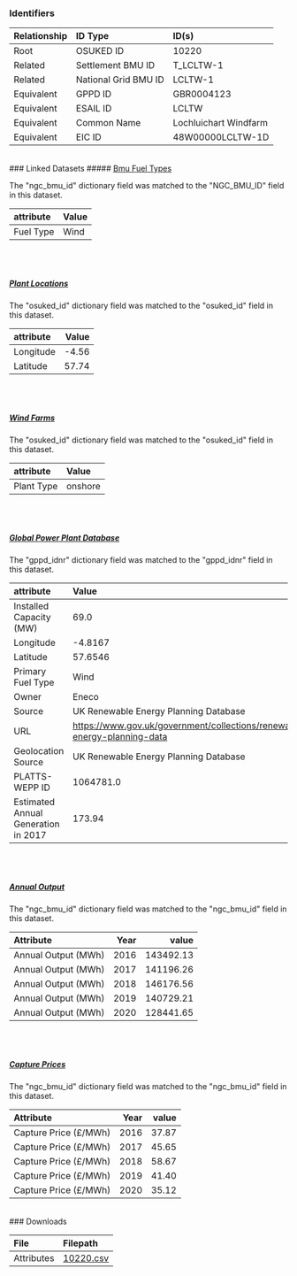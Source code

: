 ### Identifiers

| Relationship   | ID Type              | ID(s)                 |
|:---------------|:---------------------|:----------------------|
| Root           | OSUKED ID            | 10220                 |
| Related        | Settlement BMU ID    | T_LCLTW-1             |
| Related        | National Grid BMU ID | LCLTW-1               |
| Equivalent     | GPPD ID              | GBR0004123            |
| Equivalent     | ESAIL ID             | LCLTW                 |
| Equivalent     | Common Name          | Lochluichart Windfarm |
| Equivalent     | EIC ID               | 48W00000LCLTW-1D      |

<br>
### Linked Datasets
##### <a href="https://raw.githubusercontent.com/OSUKED/Dictionary-Datasets/main/datasets/bmu-fuel-types/datapackage.json">Bmu Fuel Types</a>



The "ngc_bmu_id" dictionary field was matched to the "NGC_BMU_ID" field in this dataset.

| attribute   | Value   |
|:------------|:--------|
| Fuel Type   | Wind    |

<br><br>
##### <a href="https://raw.githubusercontent.com/OSUKED/Dictionary-Datasets/main/datasets/plant-locations/datapackage.json">Plant Locations</a>



The "osuked_id" dictionary field was matched to the "osuked_id" field in this dataset.

| attribute   |   Value |
|:------------|--------:|
| Longitude   |   -4.56 |
| Latitude    |   57.74 |

<br><br>
##### <a href="https://raw.githubusercontent.com/OSUKED/Dictionary-Datasets/main/datasets/wind-farms/datapackage.json">Wind Farms</a>



The "osuked_id" dictionary field was matched to the "osuked_id" field in this dataset.

| attribute   | Value   |
|:------------|:--------|
| Plant Type  | onshore |

<br><br>
##### <a href="https://raw.githubusercontent.com/OSUKED/Dictionary-Datasets/main/datasets/global-power-plant-database/datapackage.json">Global Power Plant Database</a>



The "gppd_idnr" dictionary field was matched to the "gppd_idnr" field in this dataset.

| attribute                           | Value                                                                    |
|:------------------------------------|:-------------------------------------------------------------------------|
| Installed Capacity (MW)             | 69.0                                                                     |
| Longitude                           | -4.8167                                                                  |
| Latitude                            | 57.6546                                                                  |
| Primary Fuel Type                   | Wind                                                                     |
| Owner                               | Eneco                                                                    |
| Source                              | UK Renewable Energy Planning Database                                    |
| URL                                 | https://www.gov.uk/government/collections/renewable-energy-planning-data |
| Geolocation Source                  | UK Renewable Energy Planning Database                                    |
| PLATTS-WEPP ID                      | 1064781.0                                                                |
| Estimated Annual Generation in 2017 | 173.94                                                                   |

<br><br>
##### <a href="https://raw.githubusercontent.com/OSUKED/Dictionary-Datasets/main/datasets/annual-output/datapackage.json">Annual Output</a>



The "ngc_bmu_id" dictionary field was matched to the "ngc_bmu_id" field in this dataset.

| Attribute           |   Year |     value |
|:--------------------|-------:|----------:|
| Annual Output (MWh) |   2016 | 143492.13 |
| Annual Output (MWh) |   2017 | 141196.26 |
| Annual Output (MWh) |   2018 | 146176.56 |
| Annual Output (MWh) |   2019 | 140729.21 |
| Annual Output (MWh) |   2020 | 128441.65 |

<br><br>
##### <a href="https://raw.githubusercontent.com/OSUKED/Dictionary-Datasets/main/datasets/capture-prices/datapackage.json">Capture Prices</a>



The "ngc_bmu_id" dictionary field was matched to the "ngc_bmu_id" field in this dataset.

| Attribute             |   Year |   value |
|:----------------------|-------:|--------:|
| Capture Price (£/MWh) |   2016 |   37.87 |
| Capture Price (£/MWh) |   2017 |   45.65 |
| Capture Price (£/MWh) |   2018 |   58.67 |
| Capture Price (£/MWh) |   2019 |   41.40 |
| Capture Price (£/MWh) |   2020 |   35.12 |


<br>
### Downloads


| File       | Filepath                                                                              |
|:-----------|:--------------------------------------------------------------------------------------|
| Attributes | [10220.csv](https://osuked.github.io/Power-Station-Dictionary/object_attrs/10220.csv) |
